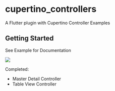 # cupertino_controllers

A Flutter plugin with Cupertino Controller Examples

## Getting Started

See Example for Documentation

![](name-of-giphy.gif)

Completed:
- Master Detail Controller
- Table View Controller